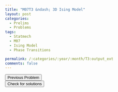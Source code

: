 ```yaml
---
title: "M07T3 &ndash; 3D Ising Model"
layout: post
categories:
  - Prelims
  - Problems
tags:
  - Statmech
  - M07
  - Ising Model
  - Phase Transitions

permalink: /:categories/:year/:month/T3:output_ext
comments: false
---
```

<object data="2007M3T.pdf" type="application/pdf" width="100%" height="500"></object>

<div class='navbar'>
	<div float='left'><button onclick="window.location='T2.html'" >Previous Problem</button></div>
	<div float='center'><button onclick="window.location='https://princetonprelim.com/prelim/19/'">Check for solutions</button></div>
	<div float='right'><button onclick="window.location='M1.html'" style='visibility: hidden;'> Next Problem</button></div>
</div>
